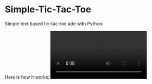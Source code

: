 # Simple-Tic-Tac-Toe
Simple text based tic-tac-toe
ade with Python.

Here is how it works:
![Alt Text](https://user-images.githubusercontent.com/100613979/167397049-154240bf-8a67-4792-9d0c-3757a41a7ca4.mov)




